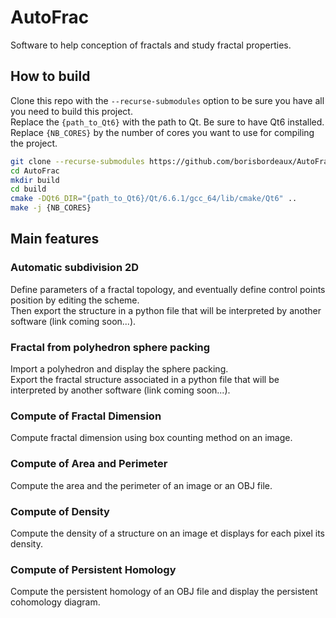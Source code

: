 # AutoFrac
Software to help conception of fractals and study fractal properties.

## How to build

Clone this repo with the `--recurse-submodules` option to be sure you have all you need to build this project.  
Replace the `{path_to_Qt6}` with the path to Qt. Be sure to have Qt6 installed.  
Replace `{NB_CORES}` by the number of cores you want to use for compiling the project.

```bash
git clone --recurse-submodules https://github.com/borisbordeaux/AutoFrac.git
cd AutoFrac
mkdir build
cd build
cmake -DQt6_DIR="{path_to_Qt6}/Qt/6.6.1/gcc_64/lib/cmake/Qt6" ..
make -j {NB_CORES}
```

## Main features

### Automatic subdivision 2D

Define parameters of a fractal topology, and eventually define control points position by editing the scheme.  
Then export the structure in a python file that will be interpreted by another software (link coming soon...).

### Fractal from polyhedron sphere packing

Import a polyhedron and display the sphere packing.  
Export the fractal structure associated in a python file that will be interpreted by another software (link coming soon...).

### Compute of Fractal Dimension

Compute fractal dimension using box counting method on an image.

### Compute of Area and Perimeter

Compute the area and the perimeter of an image or an OBJ file.

### Compute of Density

Compute the density of a structure on an image et displays for each pixel its density.

### Compute of Persistent Homology

Compute the persistent homology of an OBJ file and display the persistent cohomology diagram.